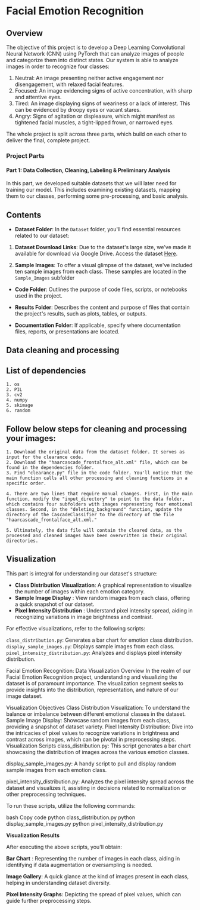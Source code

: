 # Facial Emotion Recognition

## Overview

The objective of this project is to develop a Deep Learning Convolutional Neural Network (CNN) using PyTorch that can analyze images of people and categorize them into distinct states. Our system is able to analyze images in order to recognize four classes:

1. Neutral: An image presenting neither active engagement nor disengagement, with relaxed facial features.
2. Focused: An image evidencing signs of active concentration, with sharp and attentive eyes.
3. Tired: An image displaying signs of weariness or a lack of interest. This can be evidenced by droopy eyes or vacant stares.
4. Angry: Signs of agitation or displeasure, which might manifest as tightened facial muscles, a tight-lipped frown, or narrowed eyes.

The whole project is split across three parts, which build on each other to deliver the final, complete project.


### Project Parts

#### Part 1: Data Collection, Cleaning, Labeling & Preliminary Analysis 

In this part, we developed suitable datasets that we will later need for training our model. This includes examining existing datasets, mapping them to our classes, performing some pre-processing, and basic analysis.

## Contents

- **Dataset Folder**: In the `Dataset` folder, you'll find essential resources related to our dataset:

1. **Dataset Download Links**: Due to the dataset's large size, we've made it available for download via Google Drive. Access the dataset [Here](https://drive.google.com/drive/folders/1-O9mxlY-pK7YS0uhr4juOBKvFHw5oN1C?usp=drive_link).

2. **Sample Images**: To offer a visual glimpse of the dataset, we've included ten sample images from each class. These samples are located in the `Sample_Images` subfolder

- **Code Folder**: Outlines the purpose of code files, scripts, or notebooks used in the project.

- **Results Folder**: Describes the content and purpose of files that contain the project's results, such as plots, tables, or outputs.

- **Documentation Folder**: If applicable, specify where documentation files, reports, or presentations are located.

## Data cleaning and processing

  ## List of dependencies
    1. os
    2. PIL 
    3. cv2
    4. numpy
    5. skimage 
    6. random

  ## Follow below steps for cleaning and processing your images:
    1. Download the original data from the dataset folder. It serves as input for the clearance code.
    2. Download the "haarcascade_frontalface_alt.xml" file, which can be found in the dependencies folder.
    3. Find "clearance.py" file in the code folder. You'll notice that the main function calls all other processing and cleaning functions in a specific order.

    4. There are two lines that require manual changes. First, in the main function, modify the "input_directory" to point to the data folder, which contains four subfolders with images representing four emotional classes. Second, in the "deleting_background" function, update the directory of the CascadeClassifier to the directory of the file "haarcascade_frontalface_alt.xml."

    5. Ultimately, the data file will contain the cleared data, as the processed and cleaned images have been overwritten in their original directories.  

## Visualization


This part is integral for understanding our dataset's structure:

- **Class Distribution Visualization**: A graphical representation to visualize the number of images within each emotion category.
- **Sample Image Display** : View random images from each class, offering a quick snapshot of our dataset.
- **Pixel Intensity Distribution** : Understand pixel intensity spread, aiding in recognizing variations in image brightness and contrast.

For effective visualizations, refer to the following scripts:

`class_distribution.py`: Generates a bar chart for emotion class distribution.
`display_sample_images.py`: Displays sample images from each class.
`pixel_intensity_distribution.py`: Analyzes and displays pixel intensity distribution.


Facial Emotion Recognition: Data Visualization
Overview
In the realm of our Facial Emotion Recognition project, understanding and visualizing the dataset is of paramount importance. The visualization segment seeks to provide insights into the distribution, representation, and nature of our image dataset.

Visualization Objectives
Class Distribution Visualization: To understand the balance or imbalance between different emotional classes in the dataset.
Sample Image Display: Showcase random images from each class, providing a snapshot of dataset variety.
Pixel Intensity Distribution: Dive into the intricacies of pixel values to recognize variations in brightness and contrast across images, which can be pivotal in preprocessing steps.
Visualization Scripts
class_distribution.py: This script generates a bar chart showcasing the distribution of images across the various emotion classes.

display_sample_images.py: A handy script to pull and display random sample images from each emotion class.

pixel_intensity_distribution.py: Analyzes the pixel intensity spread across the dataset and visualizes it, assisting in decisions related to normalization or other preprocessing techniques.

To run these scripts, utilize the following commands:

bash
Copy code
python class_distribution.py
python display_sample_images.py
python pixel_intensity_distribution.py

**Visualization Results**

After executing the above scripts, you'll obtain:

**Bar Chart** : Representing the number of images in each class, aiding in identifying if data augmentation or oversampling is needed.

**Image Gallery**: A quick glance at the kind of images present in each class, helping in understanding dataset diversity.

**Pixel Intensity Graphs**: Depicting the spread of pixel values, which can guide further preprocessing steps.
